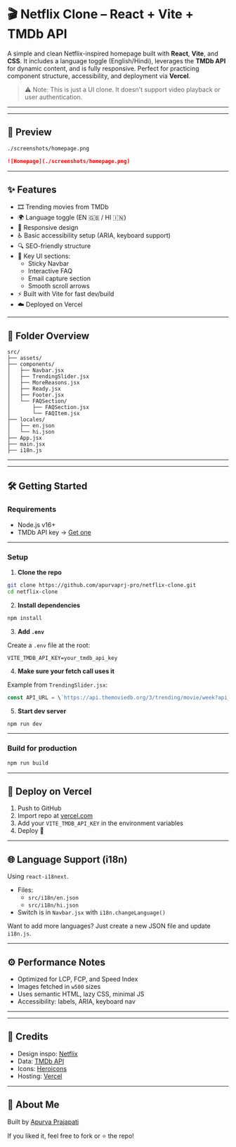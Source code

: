 # 🎬 Netflix Clone – React + Vite + TMDb API

A simple and clean Netflix-inspired homepage built with **React**, **Vite**, and **CSS**. It includes a language toggle (English/Hindi), leverages the **TMDb API** for dynamic content, and is fully responsive. Perfect for practicing component structure, accessibility, and deployment via **Vercel**.

> ⚠️ Note: This is just a UI clone. It doesn't support video playback or user authentication.

---

---

## 📸 Preview

```bash
./screenshots/homepage.png
```

```md
![Homepage](./screenshots/homepage.png)
```

---

## ✨ Features

- 🎞 Trending movies from TMDb
- 🌍 Language toggle (EN 🇬🇧 / HI 🇮🇳)
- 📱 Responsive design
- ♿️ Basic accessibility setup (ARIA, keyboard support)
- 🔍 SEO-friendly structure
- 🎯 Key UI sections:
  - Sticky Navbar
  - Interactive FAQ
  - Email capture section
  - Smooth scroll arrows
- ⚡ Built with Vite for fast dev/build
- ☁️ Deployed on Vercel

---

## 📁 Folder Overview

```
src/
├── assets/                 
├── components/
│   ├── Navbar.jsx
│   ├── TrendingSlider.jsx
│   ├── MoreReasons.jsx
│   ├── Ready.jsx
│   ├── Footer.jsx
│   └── FAQSection/
│       ├── FAQSection.jsx
│       └── FAQItem.jsx
├── locales/
│   ├── en.json
│   └── hi.json
├── App.jsx
├── main.jsx
├── i18n.js
```

---

---

## 🛠 Getting Started

### Requirements

- Node.js v16+
- TMDb API key → [Get one](https://www.themoviedb.org/documentation/api)

---

### Setup

1. **Clone the repo**

```bash
git clone https://github.com/apurvaprj-pro/netflix-clone.git
cd netflix-clone
```

2. **Install dependencies**

```bash
npm install
```

3. **Add `.env`**

Create a `.env` file at the root:

```
VITE_TMDB_API_KEY=your_tmdb_api_key
```

4. **Make sure your fetch call uses it**

Example from `TrendingSlider.jsx`:

```js
const API_URL = \`https://api.themoviedb.org/3/trending/movie/week?api_key=\${import.meta.env.VITE_TMDB_API_KEY}\`;
```

5. **Start dev server**

```bash
npm run dev
```

---

### Build for production

```bash
npm run build
```

---

## 🔄 Deploy on Vercel

1. Push to GitHub
2. Import repo at [vercel.com](https://vercel.com)
3. Add your `VITE_TMDB_API_KEY` in the environment variables
4. Deploy 🚀

---

## 🌐 Language Support (i18n)

Using `react-i18next`.

- Files:
  - `src/i18n/en.json`
  - `src/i18n/hi.json`
- Switch is in `Navbar.jsx` with `i18n.changeLanguage()`

Want to add more languages? Just create a new JSON file and update `i18n.js`.

---

## ⚙️ Performance Notes

- Optimized for LCP, FCP, and Speed Index
- Images fetched in `w500` sizes
- Uses semantic HTML, lazy CSS, minimal JS
- Accessibility: labels, ARIA, keyboard nav

---

---

## 🙏 Credits

- Design inspo: [Netflix](https://www.netflix.com)
- Data: [TMDb API](https://www.themoviedb.org/documentation/api)
- Icons: [Heroicons](https://heroicons.com)
- Hosting: [Vercel](https://vercel.com)

---

## 👋 About Me

Built by [Apurva Prajapati](https://github.com/apurvaprj-pro)

If you liked it, feel free to fork or ⭐️ the repo!
